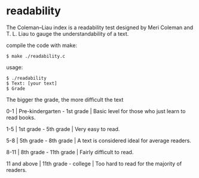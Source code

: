 # readability
The Coleman–Liau index is a readability test designed by Meri Coleman and T. L. Liau to gauge the understandability of a text.

compile the code with make:
```console
$ make ./readability.c
```
usage:
```console
$ ./readability
$ Text: [your text]
$ Grade
```
The bigger the grade, the more difficult the text

0-1 | Pre-kindergarten - 1st grade | Basic level for those who just learn to read books. 

1-5 | 1st grade - 5th grade | Very easy to read. 

5-8 | 5th grade - 8th grade | A text is considered ideal for average readers. 

8-11 | 8th grade - 11th grade | Fairly difficult to read. 

11 and above | 11th grade - college | Too hard to read for the majority of readers. 
